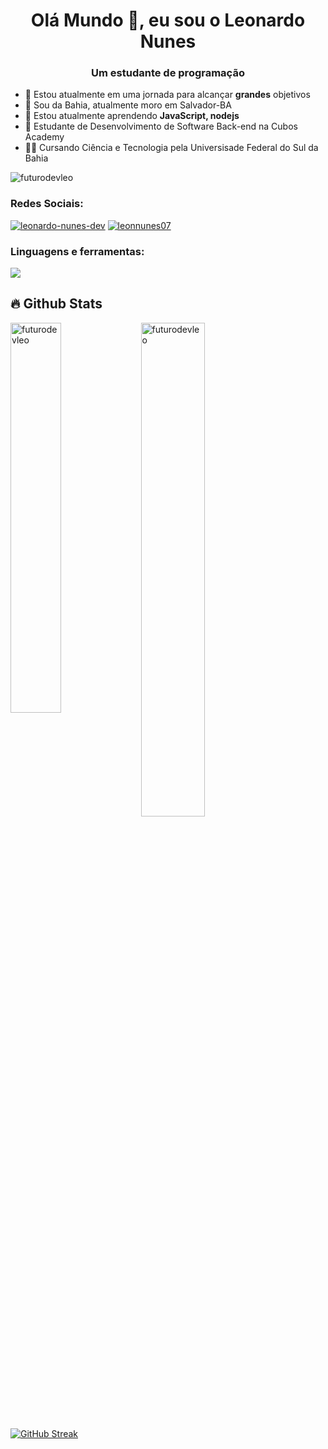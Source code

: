 <h1 align="center">Olá Mundo 👋, eu sou o Leonardo Nunes</h1>
<h3 align="center">Um estudante de programação</h3>

-  🔭 Estou atualmente em uma jornada para alcançar **grandes** objetivos
-  📍 Sou da Bahia, atualmente moro em Salvador-BA
-  🌱 Estou atualmente aprendendo **JavaScript, nodejs**
-  🧠 Estudante de Desenvolvimento de Software Back-end na Cubos Academy
-  👨‍🎓 Cursando Ciência e Tecnologia pela Universisade Federal do Sul da Bahia

<p align="left"> <img src="https://komarev.com/ghpvc/?username=futurodevleo&label=Profile%20views&color=0e75b6&style=flat" alt="futurodevleo" /> </p>

<h3 align="left">Redes Sociais:</h3>
<p align="left">
<a href="https://linkedin.com/in/leonardo-nunes-dev" target="blank"><img src="https://skillicons.dev/icons?i=linkedin" alt="leonardo-nunes-dev" /></a>
<a href="https://instagram.com/leonnunes07" target="blank"><img src="https://skillicons.dev/icons?i=instagram" alt="leonnunes07" /></a>
</p>

<h3 align="left">Linguagens e ferramentas:</h3>
<p align="left">
  <a href="https://skillicons.dev">
    <img src="https://skillicons.dev/icons?i=js,nodejs,git,css,html,vscode" />
  </a>
</p>

## 🔥 Github Stats

<p><img align="left" width="40%" src="https://github-readme-stats.vercel.app/api/top-langs?username=futurodevleo&show_icons=true&theme=dracula&locale=en&layout=compact" alt="futurodevleo" /></p>

<p>&nbsp;<img align="center" width="45%" src="https://github-readme-stats.vercel.app/api?username=futurodevleo&show_icons=true&theme=dracula&locale=en" alt="futurodevleo" /></p>

[![GitHub Streak](http://github-readme-streak-stats.herokuapp.com?user=futurodevleo&theme=dracula&card_width=405)](https://git.io/streak-stats)
